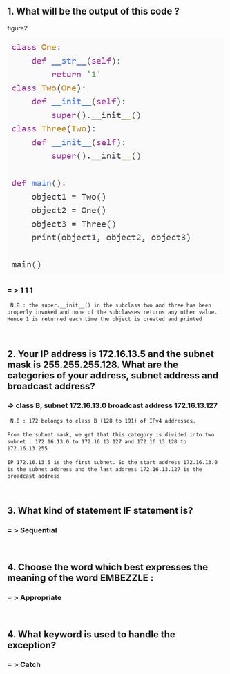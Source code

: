 ## 1. What will be the output of this code ?

figure2 <br>
<!-- https://github.com/Chaitalykundu/Coding-Sitewise/blob/master/Coding-Ninja/MCQ/2023/assets/fig2.PNG
 -->
[<img src="https://github.com/Chaitalykundu/Coding-Sitewise/blob/master/Coding-Ninja/MCQ/2023/assets/fig2.PNG">](https://github.com/Chaitalykundu/Coding-Sitewise/blob/master/Coding-Ninja/MCQ/2023/assets/fig2.PNG)

### = > 1 1 1

```
 N.B : the super.__init__() in the subclass two and three has been properly invoked and none of the subclasses returns any other value. Hence 1 is returned each time the object is created and printed
```

&nbsp;

## 2. Your IP address is 172.16.13.5 and the subnet mask is 255.255.255.128. What are the categories of your address, subnet address and broadcast address?

### => class B, subnet 172.16.13.0 broadcast address 172.16.13.127

```
 N.B : 172 belongs to class B (128 to 191) of IPv4 addresses.

From the subnet mask, we get that this category is divided into two subnet : 172.16.13.0 to 172.16.13.127 and 172.16.13.128 to 172.16.13.255

IP 172.16.13.5 is the first subnet. So the start address 172.16.13.0 is the subnet address and the last address 172.16.13.127 is the broadcast address
```

&nbsp;

## 3. What kind of statement IF statement is?

### = > Sequential

&nbsp;

## 4. Choose the word which best expresses the meaning of the word EMBEZZLE :

### = > Appropriate

&nbsp;

## 4. What keyword is used to handle the exception?

### = > Catch
